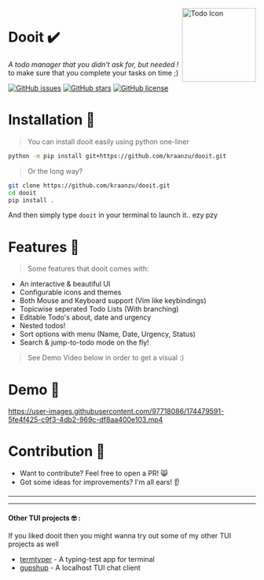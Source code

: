 <img src="https://user-images.githubusercontent.com/97718086/174438959-d8887b62-76de-4587-9619-91a4ecd6e1d6.png" align="right" alt="Todo Icon" width="150" height="150">

# Dooit ✔️
*A todo manager that you didn't ask for, but needed !* \
to make sure that you complete your tasks on time ;)

[![GitHub issues](https://img.shields.io/github/issues/kraanzu/doit?color=red&style=for-the-badge)](https://github.com/kraanzu/doit/issues)
[![GitHub stars](https://img.shields.io/github/stars/kraanzu/doit?color=green&style=for-the-badge)](https://github.com/kraanzu/doit/stargazers)
[![GitHub license](https://img.shields.io/github/license/kraanzu/doit?color=yellow&style=for-the-badge)](https://github.com/kraanzu/doit/blob/main/LICENSE)

# Installation 🔨
> You can install dooit easily using python one-liner

```bash
python -m pip install git+https://github.com/kraanzu/dooit.git
```
> Or the long way?
```bash
git clone https://github.com/kraanzu/dooit.git
cd dooit
pip install .
```
And then simply type `dooit` in your terminal to launch it.. ezy pzy

# Features 🌟

> Some features that dooit comes with:

- An interactive & beautiful UI
- Configurable icons and themes
- Both Mouse and Keyboard support (Vim like keybindings)
- Topicwise seperated Todo Lists (With branching)
- Editable Todo's about, date and urgency
- Nested todos!
- Sort options with menu (Name, Date, Urgency, Status)
- Search & jump-to-todo mode on the fly!

> See Demo Video below in order to get a visual :)

# Demo 🎥
https://user-images.githubusercontent.com/97718086/174479591-5fe4f425-c9f3-4db2-969c-df8aa400e103.mp4


# Contribution 🤝
- Want to contribute? Feel free to open a PR! 😸
- Got some ideas for improvements? I'm all ears! 👂

----------------------------
----------------------------

#### Other TUI projects 🤓 :
If you liked dooit then you might wanna try out some of my other TUI projects as well
- [termtyper](https://github.com/kraanzu/termtyper) - A typing-test app for terminal
- [gupshup](https://github.com/kraanzu/gupshup) - A localhost TUI chat client
